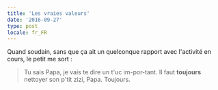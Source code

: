 ```yaml
---
title: 'Les vraies valeurs'
date: '2016-09-27'
type: post
locale: fr_FR
---
```


Quand soudain, sans que ça ait un quelconque rapport avec l'activité en cours, le petit me sort :

> Tu sais Papa, je vais te dire un t'uc im-por-tant. Il faut **toujours** nettoyer son p'tit zizi, Papa. Toujours.



